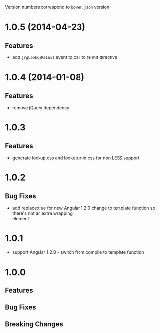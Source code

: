 Version numbers correspond to `bower.json` version

# 1.0.5 (2014-04-23)
## Features
- add `jrgLookupReInit` event to call to re init directive


# 1.0.4 (2014-01-08)
## Features
- remove jQuery dependency


# 1.0.3
## Features
- generate lookup.css and lookup.min.css for non LESS support


# 1.0.2
## Bug Fixes
- add replace:true for new Angular 1.2.0 change to template function so there's not an extra wrapping <div> element


# 1.0.1
- support Angular 1.2.0 - switch from compile to template function

# 1.0.0

## Features

## Bug Fixes

## Breaking Changes